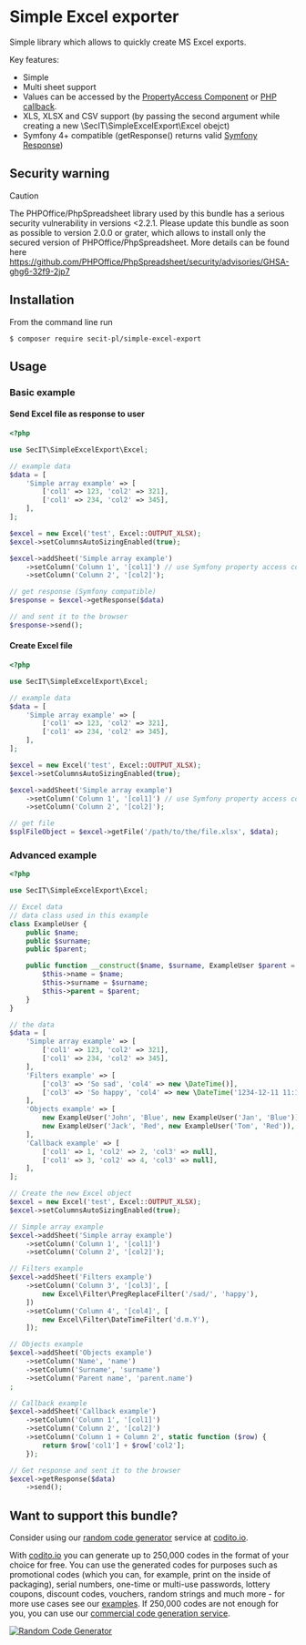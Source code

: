 # Simple Excel exporter

Simple library which allows to quickly create MS Excel exports.

Key features:
 - Simple
 - Multi sheet support
 - Values can be accessed by the [PropertyAccess Component](https://symfony.com/doc/current/components/property_access.html) or [PHP callback](https://www.php.net/manual/en/language.types.callable.php).
 - XLS, XLSX and CSV support (by passing the second argument while creating a new \SecIT\SimpleExcelExport\Excel obejct)
 - Symfony 4+ compatible (getResponse() returns valid [Symfony Response](https://symfony.com/doc/current/components/http_foundation.html#response))

## Security warning

> [!CAUTION]
> The PHPOffice/PhpSpreadsheet library used by this bundle has a serious security vulnerability in versions <2.2.1. Please update this bundle as soon as possible to version 2.0.0 or grater, which allows to install only the secured version of PHPOffice/PhpSpreadsheet.
> More details can be found here https://github.com/PHPOffice/PhpSpreadsheet/security/advisories/GHSA-ghg6-32f9-2jp7

## Installation

From the command line run

```
$ composer require secit-pl/simple-excel-export
```

## Usage

### Basic example

#### Send Excel file as response to user

```php
<?php

use SecIT\SimpleExcelExport\Excel;

// example data
$data = [
    'Simple array example' => [
        ['col1' => 123, 'col2' => 321],
        ['col1' => 234, 'col2' => 345],
    ],
];

$excel = new Excel('test', Excel::OUTPUT_XLSX);
$excel->setColumnsAutoSizingEnabled(true);

$excel->addSheet('Simple array example')
    ->setColumn('Column 1', '[col1]') // use Symfony property access component notation or callback
    ->setColumn('Column 2', '[col2]');

// get response (Symfony compatible) 
$response = $excel->getResponse($data)

// and sent it to the browser
$response->send();
```

#### Create Excel file 

```php
<?php

use SecIT\SimpleExcelExport\Excel;

// example data
$data = [
    'Simple array example' => [
        ['col1' => 123, 'col2' => 321],
        ['col1' => 234, 'col2' => 345],
    ],
];

$excel = new Excel('test', Excel::OUTPUT_XLSX);
$excel->setColumnsAutoSizingEnabled(true);

$excel->addSheet('Simple array example')
    ->setColumn('Column 1', '[col1]') // use Symfony property access component notation or callback
    ->setColumn('Column 2', '[col2]');

// get file 
$splFileObject = $excel->getFile('/path/to/the/file.xlsx', $data);
```

### Advanced example

```php
<?php

use SecIT\SimpleExcelExport\Excel;

// Excel data
// data class used in this example
class ExampleUser {
    public $name;
    public $surname;
    public $parent;

    public function __construct($name, $surname, ExampleUser $parent = null) {
        $this->name = $name;
        $this->surname = $surname;
        $this->parent = $parent;
    }
}

// the data
$data = [
    'Simple array example' => [
        ['col1' => 123, 'col2' => 321],
        ['col1' => 234, 'col2' => 345],
    ],
    'Filters example' => [
        ['col3' => 'So sad', 'col4' => new \DateTime()],
        ['col3' => 'So happy', 'col4' => new \DateTime('1234-12-11 11:11:22')],
    ],
    'Objects example' => [
        new ExampleUser('John', 'Blue', new ExampleUser('Jan', 'Blue')),
        new ExampleUser('Jack', 'Red', new ExampleUser('Tom', 'Red')),
    ],
    'Callback example' => [
        ['col1' => 1, 'col2' => 2, 'col3' => null],
        ['col1' => 3, 'col2' => 4, 'col3' => null],
    ],
];

// Create the new Excel object
$excel = new Excel('test', Excel::OUTPUT_XLSX);
$excel->setColumnsAutoSizingEnabled(true);

// Simple array example
$excel->addSheet('Simple array example')
    ->setColumn('Column 1', '[col1]')
    ->setColumn('Column 2', '[col2]');

// Filters example
$excel->addSheet('Filters example')
    ->setColumn('Column 3', '[col3]', [
        new Excel\Filter\PregReplaceFilter('/sad/', 'happy'),
    ])
    ->setColumn('Column 4', '[col4]', [
        new Excel\Filter\DateTimeFilter('d.m.Y'),
    ]);

// Objects example
$excel->addSheet('Objects example')
    ->setColumn('Name', 'name')
    ->setColumn('Surname', 'surname')
    ->setColumn('Parent name', 'parent.name')
;

// Callback example
$excel->addSheet('Callback example')
    ->setColumn('Column 1', '[col1]')
    ->setColumn('Column 2', '[col2]')
    ->setColumn('Column 1 + Column 2', static function ($row) {
        return $row['col1'] + $row['col2'];
    });

// Get response and sent it to the browser
$excel->getResponse($data)
    ->send();
```

## Want to support this bundle?

Consider using our [random code generator](https://codito.io/) service at [codito.io](https://codito.io/).

With [codito.io](https://codito.io/) you can generate up to 250,000 codes in the format of your choice for free. You can use the generated codes for purposes such as promotional codes (which you can, for example, print on the inside of packaging), serial numbers, one-time or multi-use passwords, lottery coupons, discount codes, vouchers, random strings and much more - for more use cases see our [examples](https://codito.io/free-random-code-generator/examples). If 250,000 codes are not enough for you, you can use our [commercial code generation service](https://codito.io/commercial-code-generator/).

[![Random Code Generator](https://codito.io/build/favicons/logo.e56f7fb1.webp)](https://codito.io/)
